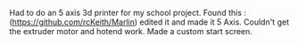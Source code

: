 Had to do an 5 axis 3d printer for my school project. Found this :(https://github.com/rcKeith/Marlin) edited it and made it 5 Axis. 
Couldn't get the extruder motor and hotend work. 
Made a custom start screen.

